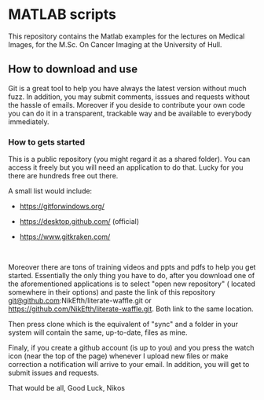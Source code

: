 # MATLAB scripts
This repository contains the Matlab examples for the lectures on Medical Images, for the M.Sc. On Cancer Imaging at the University of Hull.

## How to download and use

Git is a great tool to help you have always the latest version without much fuzz. In addition, you may submit comments, isssues and requests without the hassle of emails. Moreover if you deside to contribute your own code you can do it in a transparent, trackable way  and be available to everybody immediately. 

### How to gets started

This is a public repository (you might regard it as a shared folder). You can access it freely but you will need an application to do that. Lucky for you there are hundreds free out there. 

A small list would include: 

* https://gitforwindows.org/

* https://desktop.github.com/ (official)

* https://www.gitkraken.com/

  ​

Moreover there are tons of training videos and ppts and pdfs to help you get started.
Essentially the only thing you have to do, after you download one of the aforementioned applications is to select "open new repository" ( located somewhere in their options) and paste the link of this repository git@github.com:NikEfth/literate-waffle.git or https://github.com/NikEfth/literate-waffle.git. Both link to the same location. 

Then press clone which is the equivalent of "sync" and a folder in your system will contain the same, up-to-date, files as mine. 

Finaly, if you create a github account (is up to you) and you press the watch icon (near the top of the page) whenever I upload new files or make correction a notification will arrive to your email. In addition, you will get to submit issues and requests. 

That would be all, 
Good Luck, 
Nikos

